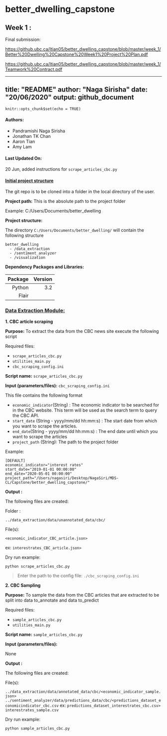 # better_dwelling_capstone

## Week 1 : 
Final submission:

https://github.ubc.ca/ltian05/better_dwelling_capstone/blob/master/week_1/Better%20Dwelling%20Capstone%20Week1%20Project%20Plan.pdf

https://github.ubc.ca/ltian05/better_dwelling_capstone/blob/master/week_1/Teamwork%20Contract.pdf


 ---
title: "README"
author: "Naga Sirisha"
date: "20/06/2020"
output: github_document
---

```{r setup, include=FALSE}
knitr::opts_chunk$set(echo = TRUE)
```



#### Authors:

- Pandramishi Naga Sirisha
- Jonathan TK Chan
- Aaron Tian
- Amy Lam

#### Last Updated On:

20 Jun, added instructions for `scrape_articles_cbc.py`

#### <u> Initial project structure </u>

The git repo is to be cloned into a folder in the local directory of the user.

**Project path:** This is the absolute path to the project folder

Example: C:/Users/Documents/better_dwelling

**Project structure:**

The directory `C:/Users/Documents/better_dwelling/` will contain the following structure

```
better_dwelling
  - /data_extraction
  - /sentiment_analyzer
  - /visualization
```

**Dependency Packages and Libraries:**

|Package| Version|
------:|-------:|
Python| 3.2|
Flair| |

### <u>Data Extraction Module:</u>

**1. CBC  article scraping**

**Purpose:** To extract the data from the CBC news site execute the following script

Required files:

- `scrape_articles_cbc.py`
- `utilities_main.py`
- `cbc_scraping_config.ini`

**Script name:** `scrape_articles_cbc.py`

**Input (parameters/files):** `cbc_scraping_config.ini`

This file contains the following format

- `economic_indicator`(String) : The economic indicator to be searched for in the CBC website. This term will be used as the search term to query the CBC API.
- `start_date` (String - yyyy/mm/dd hh:mm:s) : The start date from which you want to scrape the articles.
- `end_date`(String - yyyy/mm/dd hh:mm:s) : The end date until which you want to scrape the articles
- `project_path` (String): The path to the project folder

Example:

```
[DEFAULT]
economic_indicator="interest rates"
start_date="2019-01-01 00:00:00"
end_date="2020-05-01 00:00:00"
project_path="/Users/nagasiri/Desktop/NagaSiri/MDS-CL/Capstone/better_dwelling_capstone/"
```


**Output :**

The following files are created:

Folder :

`../data_extraction/data/unannotated_data/cbc/`

File(s):

 `<economic_indicator_CBC_article.json>`

ex: `interestrates_CBC_article.json>`


Dry run example:

`python scrape_articles_cbc.py`

>Enter the path to the config file:
`./cbc_scraping_config.ini`



**2. CBC Sampling**

**Purpose:** To sample the data from the CBC articles that are extracted  to be split into data to_annotate and data to_predict

Required files:

- `sample_articles_cbc.py`
- `utilities_main.py`


**Script name:** `sample_articles_cbc.py`

**Input (parameters/files):** 

None


**Output :**

The following files are created:



File(s):

 `../data_extraction/data/annotated_data/cbc/<economic_indicator_sample.json>`
`../sentiment_analyzer/data/predictions_data/cbc/<predictions_dataset_economicindicator_cbc.csv`
ex: `predictions_dataset_interestrates_cbc.csv>`
`interestrates_sample.csv`

Dry run example:

`python sample_articles_cbc.py`





